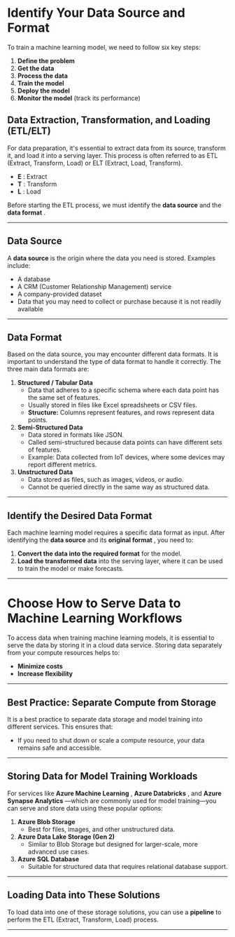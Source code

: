 
# Identify Your Data Source and Format

To train a machine learning model, we need to follow six key steps:

1. **Define the problem**
2. **Get the data**
3. **Process the data**
4. **Train the model**
5. **Deploy the model**
6. **Monitor the model** (track its performance)

## Data Extraction, Transformation, and Loading (ETL/ELT)

For data preparation, it's essential to extract data from its source, transform it, and load it into a serving layer. This process is often referred to as ETL (Extract, Transform, Load) or ELT (Extract, Load, Transform).

* **E** : Extract
* **T** : Transform
* **L** : Load

Before starting the ETL process, we must identify the **data source** and the  **data format** .

---

## Data Source

A **data source** is the origin where the data you need is stored. Examples include:

* A database
* A CRM (Customer Relationship Management) service
* A company-provided dataset
* Data that you may need to collect or purchase because it is not readily available

---

## Data Format

Based on the data source, you may encounter different data formats. It is important to understand the type of data format to handle it correctly. The three main data formats are:

1. **Structured / Tabular Data**
   * Data that adheres to a specific schema where each data point has the same set of features.
   * Usually stored in files like Excel spreadsheets or CSV files.
   * **Structure:** Columns represent features, and rows represent data points.
2. **Semi-Structured Data**
   * Data stored in formats like JSON.
   * Called semi-structured because data points can have different sets of features.
   * Example: Data collected from IoT devices, where some devices may report different metrics.
3. **Unstructured Data**
   * Data stored as files, such as images, videos, or audio.
   * Cannot be queried directly in the same way as structured data.

---

## Identify the Desired Data Format

Each machine learning model requires a specific data format as input. After identifying the **data source** and its  **original format** , you need to:

1. **Convert the data into the required format** for the model.
2. **Load the transformed data** into the serving layer, where it can be used to train the model or make forecasts.

---


# Choose How to Serve Data to Machine Learning Workflows

To access data when training machine learning models, it is essential to serve the data by storing it in a cloud data service. Storing data separately from your compute resources helps to:

* **Minimize costs**
* **Increase flexibility**

---

## Best Practice: Separate Compute from Storage

It is a best practice to separate data storage and model training into different services. This ensures that:

* If you need to shut down or scale a compute resource, your data remains safe and accessible.

---

## Storing Data for Model Training Workloads

For services like  **Azure Machine Learning** ,  **Azure Databricks** , and  **Azure Synapse Analytics** —which are commonly used for model training—you can serve and store data using these popular options:

1. **Azure Blob Storage**
   * Best for files, images, and other unstructured data.
2. **Azure Data Lake Storage (Gen 2)**
   * Similar to Blob Storage but designed for larger-scale, more advanced use cases.
3. **Azure SQL Database**
   * Suitable for structured data that requires relational database support.

---

## Loading Data into These Solutions

To load data into one of these storage solutions, you can use a **pipeline** to perform the ETL (Extract, Transform, Load) process.


---
